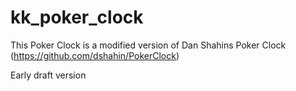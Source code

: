 # kk_poker_clock
This Poker Clock is a modified version of Dan Shahins Poker Clock (https://github.com/dshahin/PokerClock)

Early draft version
